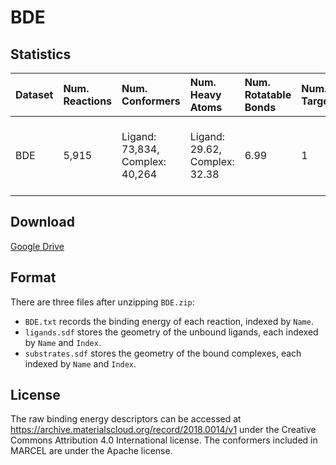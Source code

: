 # BDE

## Statistics

| Dataset | Num. Reactions | Num. Conformers                 | Num. Heavy Atoms              | Num. Rotatable Bonds | Num. Targets | Atomic Species                                   |
| :------ | :------------- | :------------------------------ | :---------------------------- | :------------------- | :----------- | :----------------------------------------------- |
| BDE     | 5,915          | Ligand: 73,834, Complex: 40,264 | Ligand: 29.62, Complex: 32.38 | 6.99                 | 1            | H, C, N, O, F, P, Cl, Ni, Cu, Br, Pd, Ag, Pt, Au |

## Download

[Google Drive](https://drive.google.com/file/d/1CWgFDQcwPWLV3a555V8D8soLA1AXoRD6/view?usp=sharing)

## Format

There are three files after unzipping `BDE.zip`:

* `BDE.txt` records the binding energy of each reaction, indexed by `Name`.
* `ligands.sdf` stores the geometry of the unbound ligands, each indexed by `Name` and `Index`.
* `substrates.sdf` stores the geometry of the bound complexes, each indexed by `Name` and `Index`.

## License

The raw binding energy descriptors can be accessed at https://archive.materialscloud.org/record/2018.0014/v1 under the Creative Commons Attribution 4.0 International license. The conformers included in MARCEL are under the Apache license.